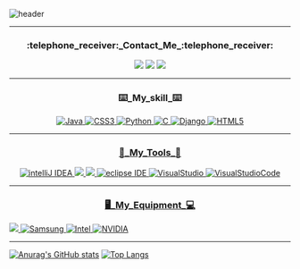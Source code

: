 ![header](https://capsule-render.vercel.app/api?type=soft&color=0:33FFC6,100:4DFF33&text=Gstars&height=300&fontSize=100&fontAlignY=50&animation=scaleIn&desc=Welcome%20to___________________Git%20Hub&descSize=40&descAlign=46&descAlignY=60)
<hr>
<div align="center">
   <h3>:telephone_receiver:_Contact_Me_:telephone_receiver:</h3>
</div align="center">
<div align="center">
     <a href="https://www.facebook.com/profile.php?id=100010558274428"><img src="https://img.shields.io/badge/Facebook-1877f2?style=flat-square&logo=Facebook&logoColor=white&link=https://www.facebook.com/profile.php?id=100010558274428"/></a>
     <a href="https://open.kakao.com/o/si0u1hB"><img src="https://img.shields.io/badge/KakaoTalk-ffcd00?style=flat-square&logo=KakaoTalk&logoColor=white&link=https://open.kakao.com/o/si0u1hB"/></a>
  <a href="https://www.instagram.com/hyun_nu03/"><img src="https://img.shields.io/badge/Instagram-e4405f?style=flat-square&logo=Instagram&logoColor=white&link=https://www.instagram.com/hyun_nu03/"/></a>
</div align="center">
<hr>
<div align="center">
   <h3>⌨️_My_skill_⌨️</h3>
</div>
<div align="center">
   
   <a href="https://www.java.com/ko/"><img alt="Java" src="https://img.shields.io/badge/Java-007396.svg?&style=for-the-badge&logo=Java&logoColor=white"/>
   <a href="https://www.w3.org/TR/CSS21/"><img alt="CSS3" src="https://img.shields.io/badge/CSS3-1572B6.svg?&style=for-the-badge&logo=CSS3&logoColor=white"/>
   <a href="https://www.python.org/"><img alt="Python" src ="https://img.shields.io/badge/Python-3776AB.svg?&style=for-the-badge&logo=Python&logoColor=white"/>
   <a href="https://en.cppreference.com/w/"><img alt="C" src="https://img.shields.io/badge/C-A8B9CC.svg?&style=for-the-badge&logo=C&logoColor=white"/>
   <a href="https://www.djangoproject.com/"><img alt="Django" src="https://img.shields.io/badge/Django-092E20.svg?&style=for-the-badge&logo=Java&logoColor=white"/>
   <a href="https://www.w3.org/"><img alt="HTML5" src="https://img.shields.io/badge/HTML5-E34F26.svg?&style=for-the-badge&logo=HTML5&logoColor=white"/>
</div align="center">
<hr>
<div align="center">
   <h3>🔧_My_Tools_🔨</h3>
</div align="center">
<div align="center">
   <a href="https://www.jetbrains.com/ko-kr/idea/download/#section=windows"><img alt="intelliJ IDEA" src ="https://img.shields.io/badge/intelliJ-000000.svg?&style=for-the-badge&logo=intelliJ IDEA&logoColor=white"/>
   <a href="https://www.jetbrains.com/clion/promo/?source=google&medium=cpc&campaign=11960744627&term=%2Bclion&gclid=Cj0KCQjw-JyUBhCuARIsANUqQ_LB2Aa2iaVB_oyOcFdvqybBZvez8RgnVtB68QH_YlQkGk8KtZhx7fgaAo3HEALw_wcB"><img src="https://img.shields.io/badge/CLion-000000?style=for-the-badge&logo=CLion&logoColor=white"/>
   <a href="https://www.jetbrains.com/ko-kr/webstorm/"><img src="https://img.shields.io/badge/WebStorm-000000?style=for-the-badge&logo=WebStorm&logoColor=white"/>
   <a href="https://www.eclipse.org/downloads/"><img alt="eclipse IDE" src ="https://img.shields.io/badge/eclipse-2c2255.svg?&style=for-the-badge&logo=eclipse IDE&logoColor=white"/>
   <a href="https://visualstudio.microsoft.com/ko/"><img alt="VisualStudio" src ="https://img.shields.io/badge/VS-5c2d91.svg?&style=for-the-badge&logo=VisualStudio&logoColor=white"/>
   <a href="https://code.visualstudio.com/"><img alt="VisualStudioCode" src ="https://img.shields.io/badge/VSC-007acc.svg?&style=for-the-badge&logo=VisualStudioCode&logoColor=white"/>
  
</div align="center">
<hr>
<div align="center">
   <h3>🖥️_My_Equipment_💻</h3>
</div align="center">
  <a href="https://nzxt.com/?srsltid=AfmBOoqZXqi_tR0kt94fCX6E73eISC02tRUSUgLPVExvsNocqwoLDKjg"><img src="https://img.shields.io/badge/NZXT-000000?style=for-the-badge&logo=nzxt&logoColor=white"/>
  <a href="https://www.samsung.com/sec/smartphones/galaxy-s/"><img alt="Samsung" src ="https://img.shields.io/badge/Samsung-1428a0.svg?&style=for-the-badge&logo=Samsung&logoColor=white"/>
  <a href="https://www.intel.co.kr/content/www/kr/ko/products/sku/208662/intel-core-i71165g7-processor-12m-cache-up-to-4-70-ghz/specifications.html"><img alt="Intel" src ="https://img.shields.io/badge/Intel-0071c5.svg?&style=for-the-badge&logo=Intel&logoColor=white"/>
  <a href="https://www.nvidia.com/ko-kr/geforce/graphics-cards/30-series/rtx-3050/"><img alt="NVIDIA" src ="https://img.shields.io/badge/NVIDIA-76b900.svg?&style=for-the-badge&logo=NVIDIA&logoColor=white"/>                        
</div align="center">
<hr>
     
[![Anurag's GitHub stats](https://github-readme-stats.vercel.app/api?username=Gstars01&show_icons=true&theme=chartreuse-dark)](https://github.com/Gstars01/github-readme-stats)
[![Top Langs](https://github-readme-stats.vercel.app/api/top-langs/?username=Gstars01&layout=compact)](https://github.com/Gstars01/github-readme-stats)
